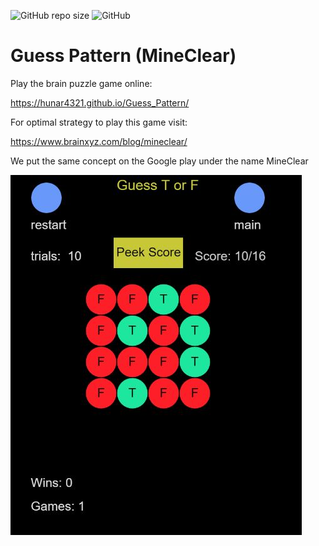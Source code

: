 ![GitHub repo size](https://img.shields.io/github/repo-size/hunar4321/Guess_Pattern)
![GitHub](https://img.shields.io/github/license/hunar4321/Guess_Pattern)

# Guess Pattern (MineClear)

Play the brain puzzle game online:

https://hunar4321.github.io/Guess_Pattern/


For optimal strategy to play this game visit: 

https://www.brainxyz.com/blog/mineclear/

We put the same concept on the Google play under the name MineClear

![](game_github.JPG)
</br>
